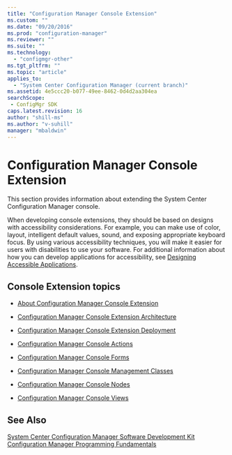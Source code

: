 ```yaml
---
title: "Configuration Manager Console Extension"
ms.custom: ""
ms.date: "09/20/2016"
ms.prod: "configuration-manager"
ms.reviewer: ""
ms.suite: ""
ms.technology:
  - "configmgr-other"
ms.tgt_pltfrm: ""
ms.topic: "article"
applies_to:
  - "System Center Configuration Manager (current branch)"
ms.assetid: 4e5ccc20-b077-49ee-8462-0d4d2aa304easearchScope: - ConfigMgr SDK
caps.latest.revision: 16
author: "shill-ms"
ms.author: "v-suhill"
manager: "mbaldwin"
---
```

# Configuration Manager Console Extension
This section provides information about extending the System Center Configuration Manager console.  

 When developing console extensions, they should be based on designs with accessibility considerations.  For example, you can make use of color, layout, intelligent default values, sound, and exposing appropriate keyboard focus.  By using various accessibility techniques, you will make it easier for users with disabilities to use your software.  For additional information about how you can develop applications for accessibility, see [Designing Accessible Applications](http://go.microsoft.com/fwlink/?LinkId=272471).  

## Console Extension topics  

-   [About Configuration Manager Console Extension](../../../../develop/core/servers/console/about-configuration-manager-console-extension.md)  

-   [Configuration Manager Console Extension Architecture](../../../../develop/core/servers/console/console-extension-architecture.md)  

-   [Configuration Manager Console Extension Deployment](../../../../develop/core/servers/console/console-extension-deployment.md)  

-   [Configuration Manager Console Actions](../../../../develop/core/servers/console/console-actions.md)  

-   [Configuration Manager Console Forms](../../../../develop/core/servers/console/console-forms.md)  

-   [Configuration Manager Console Management Classes](../../../../develop/core/servers/console/console-management-classes.md)  

-   [Configuration Manager Console Nodes](../../../../develop/core/servers/console/console-nodes.md)  

-   [Configuration Manager Console Views](../../../../develop/core/servers/console/console-views.md)  

## See Also  
 [System Center Configuration Manager Software Development Kit](../../../../develop/core/misc/system-center-configuration-manager-sdk.md)   
 [Configuration Manager Programming Fundamentals](../../../../develop/core/understand/configuration-manager-programming-fundamentals.md)
